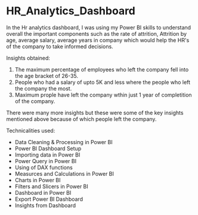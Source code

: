 # HR_Analytics_Dashboard
In the Hr analytics dashboard, I was using my Power BI skills to understand overall the important components such as the rate of attrition, Attrition by age, average salary, average years in company which would help the HR's of the company to take informed decisions.

Insights obtained: 
1. The maximum percentage of employees who left the company fell into the age bracket of 26-35.
2. People who had a salary of upto 5K and less where the people who left the company the most.
3. Maximum prople have left the company wthin just 1 year of completition of the company.

There were many more insights but these were some of the key insights mentioned above because of which people left the company.

Technicalities used: 
- Data Cleaning & Processing in Power BI
- Power BI Dashboard Setup
- Importing data in Power BI
- Power Query in Power BI
- Using of DAX functions
- Measurces and Calculations in Power BI
- Charts in Power BI
- Filters and Slicers in Power BI
- Dashboard in Power BI 
- Export Power BI Dashboard
- Insights from Dashboard 


